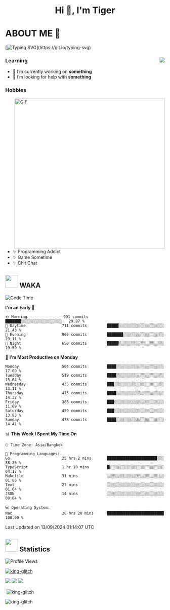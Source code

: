 <h1 align="center">Hi 👋, I'm Tiger</h1>




# ABOUT ME 💬

[![Typing SVG](https://readme-typing-svg.herokuapp.com?color=22F771&vCenter=true&lines=A+perssionate+developer+from+nowhere.)](https://git.io/typing-svg)

<div>
 <img align="right" src="https://spotify-github-profile.vercel.app/api/view?uid=12129734423&cover_image=false&theme=default&bar_color=22d016&bar_color_cover=true" />
 <h3>Learning</h3>
 
 <ul>
  <li>🔭 I’m currently working on <b>something</b></li>
  <li>🤝 I’m looking for help with <b>something</b></li>
 </ul>
 
</div>
<div>
 <h3>Hobbies</h3>
 <img align="right" height="475px"  alt="GIF" src="https://i.pinimg.com/originals/1f/b7/db/1fb7dbee557e5ed509f7517da8a84d58.gif" />
 <ul>
  <li>✨ Programming Addict</li>
  <li>✨ Game Sometime</li>
  <li>✨ Chit Chat</li>
 </ul>
 
</div>



## <img height="40" src="https://raw.githubusercontent.com/innng/innng/master/assets/kyubey.gif"/> WAKA

<!--START_SECTION:waka-->
![Code Time](http://img.shields.io/badge/Code%20Time-2%2C356%20hrs%2020%20mins-blue)

**I'm an Early 🐤** 

```text
🌞 Morning                991 commits         ███████░░░░░░░░░░░░░░░░░░   29.87 % 
🌆 Daytime                711 commits         █████░░░░░░░░░░░░░░░░░░░░   21.43 % 
🌃 Evening                966 commits         ███████░░░░░░░░░░░░░░░░░░   29.11 % 
🌙 Night                  650 commits         █████░░░░░░░░░░░░░░░░░░░░   19.59 % 
```
📅 **I'm Most Productive on Monday** 

```text
Monday                   564 commits         ████░░░░░░░░░░░░░░░░░░░░░   17.00 % 
Tuesday                  519 commits         ████░░░░░░░░░░░░░░░░░░░░░   15.64 % 
Wednesday                435 commits         ███░░░░░░░░░░░░░░░░░░░░░░   13.11 % 
Thursday                 475 commits         ████░░░░░░░░░░░░░░░░░░░░░   14.32 % 
Friday                   388 commits         ███░░░░░░░░░░░░░░░░░░░░░░   11.69 % 
Saturday                 459 commits         ███░░░░░░░░░░░░░░░░░░░░░░   13.83 % 
Sunday                   478 commits         ████░░░░░░░░░░░░░░░░░░░░░   14.41 % 
```


📊 **This Week I Spent My Time On** 

```text
🕑︎ Time Zone: Asia/Bangkok

💬 Programming Languages: 
Go                       25 hrs 2 mins       ██████████████████████░░░   88.36 % 
TypeScript               1 hr 10 mins        █░░░░░░░░░░░░░░░░░░░░░░░░   04.17 % 
Makefile                 31 mins             ░░░░░░░░░░░░░░░░░░░░░░░░░   01.86 % 
Text                     27 mins             ░░░░░░░░░░░░░░░░░░░░░░░░░   01.64 % 
JSON                     14 mins             ░░░░░░░░░░░░░░░░░░░░░░░░░   00.84 % 

💻 Operating System: 
Mac                      28 hrs 20 mins      █████████████████████████   100.00 % 
```


 Last Updated on 13/09/2024 01:14:07 UTC
<!--END_SECTION:waka-->
## <img height="40" src="https://raw.githubusercontent.com/innng/innng/master/assets/kyubey.gif"/> Statistics
![Profile Views](https://komarev.com/ghpvc/?username=king-glitch)  

<p align="left"> 
 <a href="https://github.com/ryo-ma/github-profile-trophy">
  <img src="https://github-profile-trophy.vercel.app/?username=king-glitch&theme=dracula" alt="king-glitch" />
 </a> </p>

![](https://github-profile-summary-cards.vercel.app/api/cards/profile-details?username=king-glitch&theme=dracula)
![](https://github-profile-summary-cards.vercel.app/api/cards/stats?username=king-glitch&theme=dracula) 
![](https://github-profile-summary-cards.vercel.app/api/cards/productive-time?username=king-glitch&theme=dracula)


<p>&nbsp;<img align="center" src="https://github-readme-stats.vercel.app/api?username=king-glitch&theme=dracula" alt="king-glitch" /></p>

<p><img align="center" src="https://github-readme-streak-stats.herokuapp.com/?user=king-glitch&theme=dracula" alt="king-glitch" /></p>
